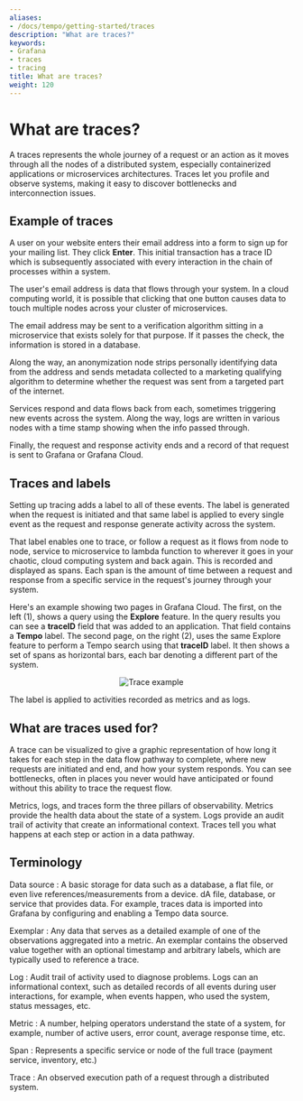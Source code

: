 ```yaml
---
aliases:
- /docs/tempo/getting-started/traces
description: "What are traces?"
keywords:
- Grafana
- traces
- tracing
title: What are traces?
weight: 120
---
```


# What are traces?

A traces represents the whole journey of a request or an action as it moves through all the nodes of a distributed system, especially containerized applications or microservices architectures. Traces let you profile and observe systems, making it easy to discover bottlenecks and interconnection issues.

## Example of traces

A user on your website enters their email address into a form to sign up for your mailing list. They click **Enter**. This initial transaction has a trace ID which is subsequently associated with every interaction in the chain of processes within a system.

The user's email address is data that flows through your system. In a cloud computing world, it is possible that clicking that one button causes data to touch multiple nodes across your cluster of microservices.

The email address may be sent to a verification algorithm sitting in a microservice that exists solely for that purpose. If it passes the check, the information is stored in a database.

Along the way, an anonymization node strips personally identifying data from the address and sends metadata collected to a marketing qualifying algorithm to determine whether the request was sent from a targeted part of the internet.

Services respond and data flows back from each, sometimes triggering new events across the system. Along the way, logs are written in various nodes with a time stamp showing when the info passed through.

Finally, the request and response activity ends and a record of that request is sent to Grafana or Grafana Cloud.

## Traces and labels

Setting up tracing adds a label to all of these events. The label is generated when the request is initiated and that same label is applied to every single event as the request and response generate activity across the system.

That label enables one to trace, or follow a request as it flows from node to node, service to microservice to lambda function to wherever it goes in your chaotic, cloud computing system and back again. This is recorded and displayed as spans. Each span is the amount of time between a request and response from a specific service in the request's journey through your system.

Here's an example showing two pages in Grafana Cloud. The first, on the left (1), shows a query using the **Explore** feature. In the query results you can see a **traceID** field that was added to an application. That field contains a **Tempo** label. The second page, on the right (2), uses the same Explore feature to perform a Tempo search using that **traceID** label. It then shows a set of spans as horizontal bars, each bar denoting a different part of the system.

<p align="center"><img src="../assets/trace-explore-spans.png" alt="Trace example"></p>

The label is applied to activities recorded as metrics and as logs. 

## What are traces used for? 

A trace can be visualized to give a graphic representation of how long it takes for each step in the data flow pathway to complete, where new requests are initiated and end, and how your system responds. You can see bottlenecks, often in places you never would have anticipated or found without this ability to trace the request flow.

Metrics, logs, and traces form the three pillars of observability. Metrics provide the health data about the state of a system. Logs provide an audit trail of activity that create an informational context. Traces tell you what happens at each step or action in a data pathway. 

## Terminology

Data source
: A basic storage for data such as a database, a flat file, or even live references/measurements from a device. dA file, database, or service that provides data. For example, traces data is imported into Grafana by configuring and enabling a Tempo data source.

Exemplar
: Any data that serves as a detailed example of one of the observations aggregated into a metric. An exemplar contains the observed value together with an optional timestamp and arbitrary labels, which are typically used to reference a trace.

Log
: Audit trail of activity used to diagnose problems. Logs can an informational context, such as detailed records of all events during user interactions, for example, when events happen, who used the system, status messages, etc.

Metric
: A number, helping operators understand the state of a system, for example, number of active users, error count, average response time, etc. 

Span
: Represents a specific service or node of the full trace (payment service, inventory, etc.)

Trace
: An observed execution path of a request through a distributed system.